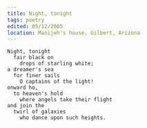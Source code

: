 ```yaml
---
title: Night, tonight
tags: poetry
edited: 05/12/2005
location: Manijeh's house, Gilbert, Arizona
---
```


    Night, tonight
      fair black on
        drops of starling white;
    a dreamer's sea
      for finer sails
        O captains of the light!
    onward ho,
      to heaven's hold
        where angels take their flight
    and join the
      twirl of galaxies
        who dance upon such heights.


